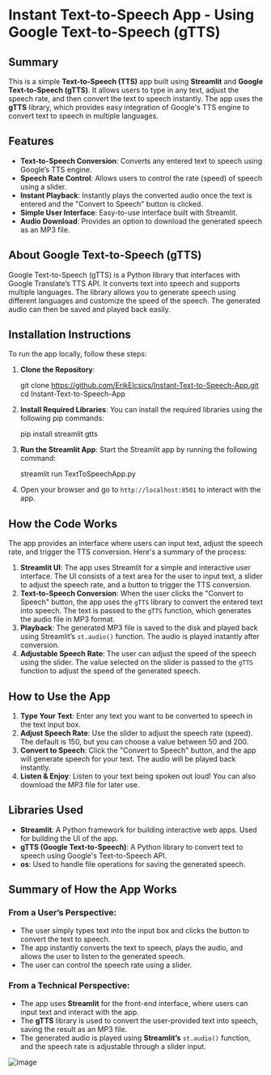 # Instant Text-to-Speech App - Using Google Text-to-Speech (gTTS)

## Summary

This is a simple **Text-to-Speech (TTS)** app built using **Streamlit** and **Google Text-to-Speech (gTTS)**. It allows users to type in any text, adjust the speech rate, and then convert the text to speech instantly. The app uses the **gTTS** library, which provides easy integration of Google's TTS engine to convert text to speech in multiple languages.

## Features

- **Text-to-Speech Conversion**: Converts any entered text to speech using Google’s TTS engine.
- **Speech Rate Control**: Allows users to control the rate (speed) of speech using a slider.
- **Instant Playback**: Instantly plays the converted audio once the text is entered and the "Convert to Speech" button is clicked.
- **Simple User Interface**: Easy-to-use interface built with Streamlit.
- **Audio Download**: Provides an option to download the generated speech as an MP3 file.

## About Google Text-to-Speech (gTTS)

Google Text-to-Speech (gTTS) is a Python library that interfaces with Google Translate’s TTS API. It converts text into speech and supports multiple languages. The library allows you to generate speech using different languages and customize the speed of the speech. The generated audio can then be saved and played back easily.

## Installation Instructions

To run the app locally, follow these steps:

1. **Clone the Repository**:
    
    git clone https://github.com/ErikElcsics/Instant-Text-to-Speech-App.git
    cd Instant-Text-to-Speech-App
    

2. **Install Required Libraries**:
    You can install the required libraries using the following pip commands:

    
    pip install streamlit gtts
    

3. **Run the Streamlit App**:
    Start the Streamlit app by running the following command:

    
    streamlit run TextToSpeechApp.py
    

4. Open your browser and go to `http://localhost:8501` to interact with the app.

## How the Code Works

The app provides an interface where users can input text, adjust the speech rate, and trigger the TTS conversion. Here's a summary of the process:

1. **Streamlit UI**: The app uses Streamlit for a simple and interactive user interface. The UI consists of a text area for the user to input text, a slider to adjust the speech rate, and a button to trigger the TTS conversion.
2. **Text-to-Speech Conversion**: When the user clicks the "Convert to Speech" button, the app uses the `gTTS` library to convert the entered text into speech. The text is passed to the `gTTS` function, which generates the audio file in MP3 format.
3. **Playback**: The generated MP3 file is saved to the disk and played back using Streamlit’s `st.audio()` function. The audio is played instantly after conversion.
4. **Adjustable Speech Rate**: The user can adjust the speed of the speech using the slider. The value selected on the slider is passed to the `gTTS` function to adjust the speed of the generated speech.

## How to Use the App

1. **Type Your Text**: Enter any text you want to be converted to speech in the text input box.
2. **Adjust Speech Rate**: Use the slider to adjust the speech rate (speed). The default is 150, but you can choose a value between 50 and 200.
3. **Convert to Speech**: Click the "Convert to Speech" button, and the app will generate speech for your text. The audio will be played back instantly.
4. **Listen & Enjoy**: Listen to your text being spoken out loud! You can also download the MP3 file for later use.

## Libraries Used

- **Streamlit**: A Python framework for building interactive web apps. Used for building the UI of the app.
- **gTTS (Google Text-to-Speech)**: A Python library to convert text to speech using Google's Text-to-Speech API.
- **os**: Used to handle file operations for saving the generated speech.

## Summary of How the App Works

### From a User’s Perspective:
- The user simply types text into the input box and clicks the button to convert the text to speech.
- The app instantly converts the text to speech, plays the audio, and allows the user to listen to the generated speech.
- The user can control the speech rate using a slider.

### From a Technical Perspective:
- The app uses **Streamlit** for the front-end interface, where users can input text and interact with the app.
- The **gTTS** library is used to convert the user-provided text into speech, saving the result as an MP3 file.
- The generated audio is played using **Streamlit’s** `st.audio()` function, and the speech rate is adjustable through a slider input.

![image](https://github.com/user-attachments/assets/bcbcbc82-89a1-47ea-b972-59d798dd99ee)
